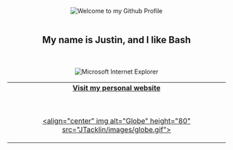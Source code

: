 <!-- "Hero" Header -->
<div align="center">
  <img src="JTacklin/images/welcome.png" style="max-width: 100%;" alt="Welcome to my Github Profile" />
  <br />
  <br />
  <h2>My name is Justin, and I like Bash</h2>
  <br />
  <br />

</div>

<!-- Social -->
<table width="100%" align="center">
<tr>
<td align="center">
<a href="https://jtacklin.github.io">
<strong>Visit my personal website </strong>
<br />
<br />
<br />

<p>

<align="center" img alt="Globe" height="80" src="JTacklin/images/globe.gif">
</a>
</p>

</td>











<!-- Footer -->

<div align="center">





 
<img src="JTacklin/images/ie_logo.gif" alt="Microsoft Internet Explorer" />


</div>
